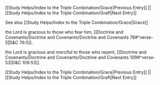 [[Study Helps/Index to the Triple Combination/Grace|Previous Entry]]  ||  [[Study Helps/Index to the Triple Combination/Graft|Next Entry]]

 See also [[Study Helps/Index to the Triple Combination/Grace|Grace]]

 the Lord is gracious to those who fear him, [[Doctrine and Covenants/Doctrine and Covenants/Doctrine and Covenants 76#^verse-5|D&C 76:5]].

 the Lord is gracious and merciful to those who repent, [[Doctrine and Covenants/Doctrine and Covenants/Doctrine and Covenants 109#^verse-53|D&C 109:53]].

[[Study Helps/Index to the Triple Combination/Grace|Previous Entry]]  ||  [[Study Helps/Index to the Triple Combination/Graft|Next Entry]]